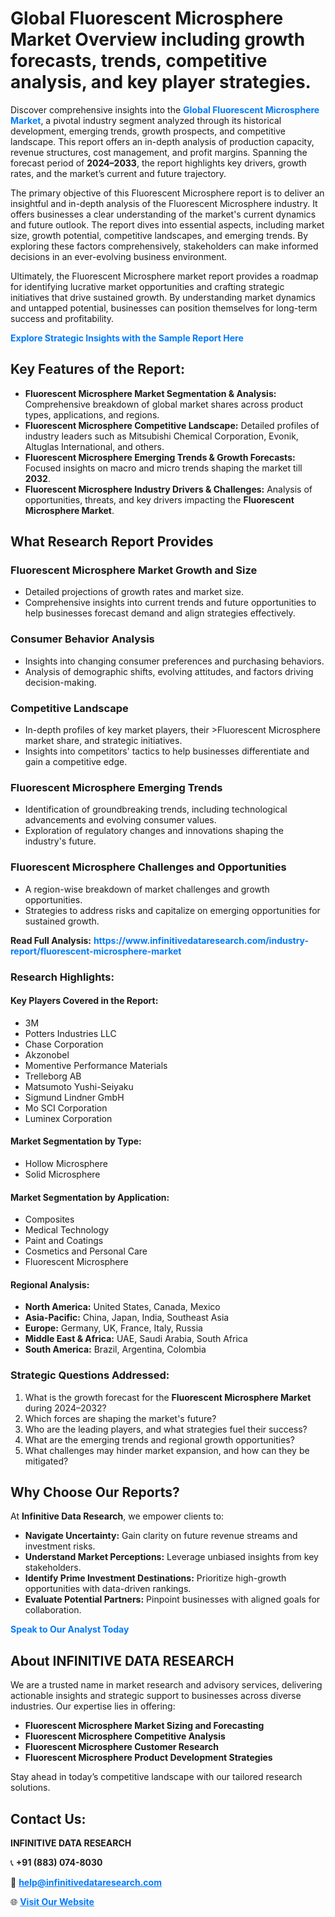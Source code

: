 <h1>Global Fluorescent Microsphere Market Overview including growth forecasts, trends, competitive analysis, and key player strategies.</h1>
<p>
Discover comprehensive insights into the 
<a href="https://www.infinitivedataresearch.com/industry-report/fluorescent-microsphere-market" rel="dofollow" style="color: #007BFF; text-decoration: none;"><strong>Global Fluorescent Microsphere Market</strong></a>, a pivotal industry segment analyzed through its historical development, emerging trends, growth prospects, and competitive landscape. This report offers an in-depth analysis of production capacity, revenue structures, cost management, and profit margins. Spanning the forecast period of <strong>2024–2033</strong>, the report highlights key drivers, growth rates, and the market’s current and future trajectory.
</p>
<p>
The primary objective of this Fluorescent Microsphere report is to deliver an insightful and in-depth analysis of the Fluorescent Microsphere industry. It offers businesses a clear understanding of the market's current dynamics and future outlook. The report dives into essential aspects, including market size, growth potential, competitive landscapes, and emerging trends. By exploring these factors comprehensively, stakeholders can make informed decisions in an ever-evolving business environment.
</p>
<p>
Ultimately, the Fluorescent Microsphere market report provides a roadmap for identifying lucrative market opportunities and crafting strategic initiatives that drive sustained growth. By understanding market dynamics and untapped potential, businesses can position themselves for long-term success and profitability.
</p>
<p>
<a href="https://www.infinitivedataresearch.com/request-sample/reportId=110512" style="color: #007BFF; text-decoration: none;"><strong>Explore Strategic Insights with the Sample Report Here</strong></a>
</p>

<h2>Key Features of the Report:</h2>
<ul>
<li><strong>Fluorescent Microsphere Market Segmentation & Analysis:</strong> Comprehensive breakdown of global market shares across product types, applications, and regions.</li>
<li><strong>Fluorescent Microsphere Competitive Landscape:</strong> Detailed profiles of industry leaders such as Mitsubishi Chemical Corporation, Evonik, Altuglas International, and others.</li>
<li><strong>Fluorescent Microsphere Emerging Trends & Growth Forecasts:</strong> Focused insights on macro and micro trends shaping the market till <strong>2032</strong>.</li>
<li><strong>Fluorescent Microsphere Industry Drivers & Challenges:</strong> Analysis of opportunities, threats, and key drivers impacting the <strong>Fluorescent Microsphere Market</strong>.</li>
</ul>

<h2>What Research Report Provides</h2>
<h3>Fluorescent Microsphere Market Growth and Size</h3>
<ul>
<li>Detailed projections of growth rates and market size.</li>
<li>Comprehensive insights into current trends and future opportunities to help businesses forecast demand and align strategies effectively.</li>
</ul>

<h3>Consumer Behavior Analysis</h3>
<ul>
<li>Insights into changing consumer preferences and purchasing behaviors.</li>
<li>Analysis of demographic shifts, evolving attitudes, and factors driving decision-making.</li>
</ul>

<h3>Competitive Landscape</h3>
<ul>
<li>In-depth profiles of key market players, their >Fluorescent Microsphere market share, and strategic initiatives.</li>
<li>Insights into competitors' tactics to help businesses differentiate and gain a competitive edge.</li>
</ul>

<h3>Fluorescent Microsphere Emerging Trends</h3>
<ul>
<li>Identification of groundbreaking trends, including technological advancements and evolving consumer values.</li>
<li>Exploration of regulatory changes and innovations shaping the industry's future.</li>
</ul>

<h3>Fluorescent Microsphere Challenges and Opportunities</h3>
<ul>
<li>A region-wise breakdown of market challenges and growth opportunities.</li>
<li>Strategies to address risks and capitalize on emerging opportunities for sustained growth.</li>
</ul>
<p><strong>Read Full Analysis:</strong> <a href="https://www.infinitivedataresearch.com/industry-report/fluorescent-microsphere-market" rel="dofollow" style="color: #007BFF; text-decoration: none;"><strong>https://www.infinitivedataresearch.com/industry-report/fluorescent-microsphere-market</strong></a></p>
<h3>Research Highlights:</h3>
<h4>Key Players Covered in the Report:</h4>
<ul><li>3M</li><li>Potters Industries LLC</li><li>Chase Corporation</li><li>Akzonobel</li><li>Momentive Performance Materials</li><li>Trelleborg AB</li><li>Matsumoto Yushi-Seiyaku</li><li>Sigmund Lindner GmbH</li><li>Mo SCI Corporation</li><li>Luminex Corporation</li></ul>
<h4>Market Segmentation by Type:</h4>
<ul><li>Hollow Microsphere</li><li>Solid Microsphere</li></ul>
<h4>Market Segmentation by Application:</h4>
<ul><li>Composites</li><li>Medical Technology</li><li>Paint and Coatings</li><li>Cosmetics and Personal Care</li><li>Fluorescent Microsphere</li></ul>

<h4>Regional Analysis:</h4>
<ul>
<li><strong>North America:</strong> United States, Canada, Mexico</li>
<li><strong>Asia-Pacific:</strong> China, Japan, India, Southeast Asia</li>
<li><strong>Europe:</strong> Germany, UK, France, Italy, Russia</li>
<li><strong>Middle East & Africa:</strong> UAE, Saudi Arabia, South Africa</li>
<li><strong>South America:</strong> Brazil, Argentina, Colombia</li>
</ul>

<h3>Strategic Questions Addressed:</h3>
<ol>
<li>What is the growth forecast for the <strong>Fluorescent Microsphere Market</strong> during 2024–2032?</li>
<li>Which forces are shaping the market's future?</li>
<li>Who are the leading players, and what strategies fuel their success?</li>
<li>What are the emerging trends and regional growth opportunities?</li>
<li>What challenges may hinder market expansion, and how can they be mitigated?</li>
</ol>

<h2>Why Choose Our Reports?</h2>
<p>At <strong>Infinitive Data Research</strong>, we empower clients to:</p>
<ul>
<li><strong>Navigate Uncertainty:</strong> Gain clarity on future revenue streams and investment risks.</li>
<li><strong>Understand Market Perceptions:</strong> Leverage unbiased insights from key stakeholders.</li>
<li><strong>Identify Prime Investment Destinations:</strong> Prioritize high-growth opportunities with data-driven rankings.</li>
<li><strong>Evaluate Potential Partners:</strong> Pinpoint businesses with aligned goals for collaboration.</li>
</ul>
<p><a href="https://www.infinitivedataresearch.com/industry-report/fluorescent-microsphere-market" rel="dofollow" style="color: #007BFF; text-decoration: none;"><strong>Speak to Our Analyst Today</strong></a></p>

<h2>About INFINITIVE DATA RESEARCH</h2>
<p>We are a trusted name in market research and advisory services, delivering actionable insights and strategic support to businesses across diverse industries. Our expertise lies in offering:</p>
<ul>
<li><strong>Fluorescent Microsphere Market Sizing and Forecasting</strong></li>
<li><strong>Fluorescent Microsphere Competitive Analysis</strong></li>
<li><strong>Fluorescent Microsphere Customer Research</strong></li>
<li><strong>Fluorescent Microsphere Product Development Strategies</strong></li>
</ul>
<p>Stay ahead in today’s competitive landscape with our tailored research solutions.</p>

<h2>Contact Us:</h2>
<p><strong>INFINITIVE DATA RESEARCH</strong></p>
<p>📞 <strong>+91 (883) 074-8030</strong></p>
<p>📧 <strong><a href="mailto:help@infinitivedataresearch.com" style="color: #007BFF;">help@infinitivedataresearch.com</a></strong></p>
<p>🌐 <strong><a href="https://www.infinitivedataresearch.com" rel="dofollow" style="color: #007BFF;">Visit Our Website</a></strong></p>